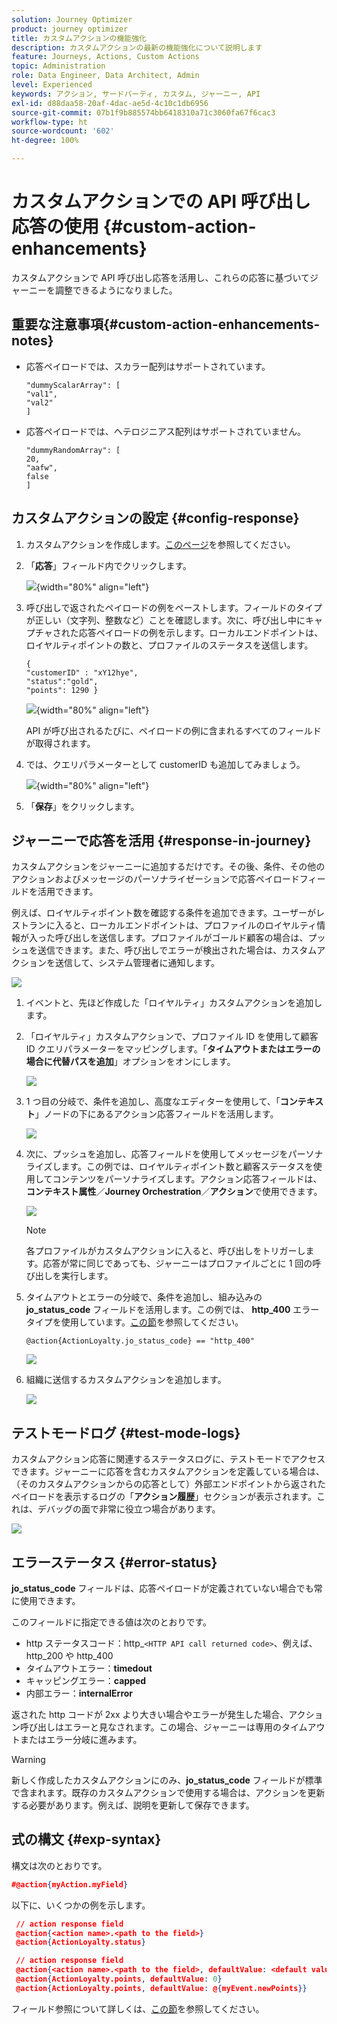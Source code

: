 ```yaml
---
solution: Journey Optimizer
product: journey optimizer
title: カスタムアクションの機能強化
description: カスタムアクションの最新の機能強化について説明します
feature: Journeys, Actions, Custom Actions
topic: Administration
role: Data Engineer, Data Architect, Admin
level: Experienced
keywords: アクション, サードパーティ, カスタム, ジャーニー, API
exl-id: d88daa58-20af-4dac-ae5d-4c10c1db6956
source-git-commit: 07b1f9b885574bb6418310a71c3060fa67f6cac3
workflow-type: ht
source-wordcount: '602'
ht-degree: 100%

---
```


# カスタムアクションでの API 呼び出し応答の使用 {#custom-action-enhancements}

カスタムアクションで API 呼び出し応答を活用し、これらの応答に基づいてジャーニーを調整できるようになりました。

<!--
You can now leverage API call responses in custom actions and orchestrate your journeys based on these responses.

This capability was previously only available when using data sources. You can now use it with custom actions. 
-->

## 重要な注意事項{#custom-action-enhancements-notes}

<!--
* Custom actions should only be used with private or internal endpoints, and used with an appropriate capping or throttling limit. See [this page](../configuration/external-systems.md). 
-->

* 応答ペイロードでは、スカラー配列はサポートされています。

  ```
  "dummyScalarArray": [
  "val1",
  "val2"
  ]
  ```

* 応答ペイロードでは、ヘテロジニアス配列はサポートされていません。

  ```
  "dummyRandomArray": [
  20,
  "aafw",
  false
  ]
  ```

<!--
## Best practices{#custom-action-enhancements-best-practices}

A capping limit of 5000 calls/s is defined for all custom actions. This limit has been set based on customers usage, to protect external endpoints targeted by custom actions. You need to take this into account in your audience-based journeys by defining an appropriate reading rate (5000 profiles/s when custom actions are used). If needed, you can override this setting by defining a greater capping or throttling limit through our Capping/Throttling APIs. See [this page](../configuration/external-systems.md).

You should not target public endpoints with custom actions for various reasons:

* Without proper capping or throttling, there is a risk of sending too many calls to a public endpoint that may not support such volume.
* Profile data can be sent through custom actions, so targeting a public endpoint could lead to inadvertently sharing personal information externally.
* You have no control on the data being returned by public endpoints. If an endpoint changes its API or starts sending incorrect information, those will be made available in communications sent, with potential negative impacts.
-->

<!--
## Define the custom action {#define-custom-action}

When defining the custom action, two enhancements have been made available: the addition of the GET method and the new payload response field. The other options and parameters are unchanged. See [this page](../action/about-custom-action-configuration.md).

### Endpoint configuration {#endpoint-configuration}

The **URL configuration** section has been renamed **Endpoint configuration**.

In the **Method** drop-down, you can now select **GET**.

![](assets/action-response1.png){width="70%" align="left"}

### Payloads {#payloads-new}

The **Action parameters** section has been renamed **Payloads**. Two fields are available:

* The **Request** field: this field is only available for POST and PUT calling methods.
* The **Response** field: this is the new capability. This field as available for all calling methods.

>[!NOTE]
> 
>Both these fields are optional.

![](assets/action-response2.png){width="70%" align="left"}
-->

## カスタムアクションの設定 {#config-response}

1. カスタムアクションを作成します。[このページ](../action/about-custom-action-configuration.md)を参照してください。

1. 「**応答**」フィールド内でクリックします。

   ![](assets/action-response2.png){width="80%" align="left"}

1. 呼び出しで返されたペイロードの例をペーストします。フィールドのタイプが正しい（文字列、整数など）ことを確認します。次に、呼び出し中にキャプチャされた応答ペイロードの例を示します。ローカルエンドポイントは、ロイヤルティポイントの数と、プロファイルのステータスを送信します。

   ```
   {
   "customerID" : "xY12hye",    
   "status":"gold",
   "points": 1290 }
   ```

   ![](assets/action-response4.png){width="80%" align="left"}

   API が呼び出されるたびに、ペイロードの例に含まれるすべてのフィールドが取得されます。

1. では、クエリパラメーターとして customerID も追加してみましょう。

   ![](assets/action-response9.png){width="80%" align="left"}

1. 「**保存**」をクリックします。

## ジャーニーで応答を活用 {#response-in-journey}

カスタムアクションをジャーニーに追加するだけです。その後、条件、その他のアクションおよびメッセージのパーソナライゼーションで応答ペイロードフィールドを活用できます。

例えば、ロイヤルティポイント数を確認する条件を追加できます。ユーザーがレストランに入ると、ローカルエンドポイントは、プロファイルのロイヤルティ情報が入った呼び出しを送信します。プロファイルがゴールド顧客の場合は、プッシュを送信できます。また、呼び出しでエラーが検出された場合は、カスタムアクションを送信して、システム管理者に通知します。

![](assets/action-response5.png)

1. イベントと、先ほど作成した「ロイヤルティ」カスタムアクションを追加します。

1. 「ロイヤルティ」カスタムアクションで、プロファイル ID を使用して顧客 ID クエリパラメーターをマッピングします。「**タイムアウトまたはエラーの場合に代替パスを追加**」オプションをオンにします。

   ![](assets/action-response10.png)

1. 1 つ目の分岐で、条件を追加し、高度なエディターを使用して、「**コンテキスト**」ノードの下にあるアクション応答フィールドを活用します。

   ![](assets/action-response6.png)

1. 次に、プッシュを追加し、応答フィールドを使用してメッセージをパーソナライズします。この例では、ロイヤルティポイント数と顧客ステータスを使用してコンテンツをパーソナライズします。アクション応答フィールドは、**コンテキスト属性**／**Journey Orchestration**／**アクション**&#x200B;で使用できます。

   ![](assets/action-response8.png)

   >[!NOTE]
   >
   >各プロファイルがカスタムアクションに入ると、呼び出しをトリガーします。応答が常に同じであっても、ジャーニーはプロファイルごとに 1 回の呼び出しを実行します。

1. タイムアウトとエラーの分岐で、条件を追加し、組み込みの **jo_status_code** フィールドを活用します。この例では、
   **http_400** エラータイプを使用しています。[この節](#error-status)を参照してください。

   ```
   @action{ActionLoyalty.jo_status_code} == "http_400"
   ```

   ![](assets/action-response7.png)

1. 組織に送信するカスタムアクションを追加します。

   ![](assets/action-response11.png)

## テストモードログ {#test-mode-logs}

カスタムアクション応答に関連するステータスログに、テストモードでアクセスできます。ジャーニーに応答を含むカスタムアクションを定義している場合は、（そのカスタムアクションからの応答として）外部エンドポイントから返されたペイロードを表示するログの「**アクション履歴**」セクションが表示されます。これは、デバッグの面で非常に役立つ場合があります。

![](assets/action-response12.png)

## エラーステータス {#error-status}

**jo_status_code** フィールドは、応答ペイロードが定義されていない場合でも常に使用できます。

このフィールドに指定できる値は次のとおりです。

* http ステータスコード：http_`<HTTP API call returned code>`、例えば、http_200 や http_400
* タイムアウトエラー：**timedout**
* キャッピングエラー：**capped**
* 内部エラー：**internalError**

返された http コードが 2xx より大きい場合やエラーが発生した場合、アクション呼び出しはエラーと見なされます。この場合、ジャーニーは専用のタイムアウトまたはエラー分岐に進みます。

>[!WARNING]
>
>新しく作成したカスタムアクションにのみ、**jo_status_code** フィールドが標準で含まれます。既存のカスタムアクションで使用する場合は、アクションを更新する必要があります。例えば、説明を更新して保存できます。

## 式の構文 {#exp-syntax}

構文は次のとおりです。

```json
#@action{myAction.myField} 
```

以下に、いくつかの例を示します。

```json
 // action response field
 @action{<action name>.<path to the field>}
 @action{ActionLoyalty.status}
```

```json
 // action response field
 @action{<action name>.<path to the field>, defaultValue: <default value expression>}
 @action{ActionLoyalty.points, defaultValue: 0}
 @action{ActionLoyalty.points, defaultValue: @{myEvent.newPoints}}
```

フィールド参照について詳しくは、[この節](../building-journeys/expression/field-references.md)を参照してください。

